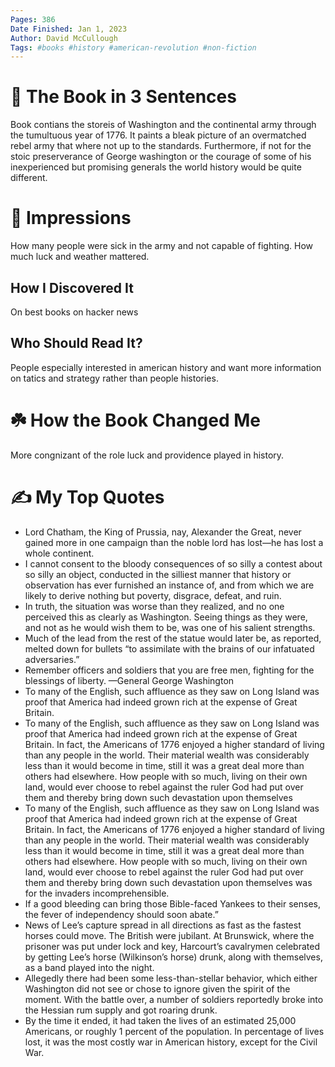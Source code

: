 ```yaml
---
Pages: 386
Date Finished: Jan 1, 2023
Author: David McCullough 
Tags: #books #history #american-revolution #non-fiction 
---
```


# 🚀 The Book in 3 Sentences
Book contians the storeis of Washington and the continental army through the tumultuous year of 1776. It paints a bleak picture of an overmatched rebel army that where not up to the standards. Furthermore, if not for the stoic preserverance of George washington or the courage of some of his inexperienced but promising generals the world history would be quite different.

# 🎨 Impressions
How many people were sick in the army and not capable of fighting. 
How much luck and weather mattered. 

## How I Discovered It
On best books on hacker news

## Who Should Read It?
People especially interested in american history and want more information on tatics and strategy rather than people histories. 

# ☘️ How the Book Changed Me
More congnizant of the role luck and providence played in history.

# ✍️ My Top  Quotes

- Lord Chatham, the King of Prussia, nay, Alexander the Great, never gained more in one campaign than the noble lord has lost—he has lost a whole continent.
- I cannot consent to the bloody consequences of so silly a contest about so silly an object, conducted in the silliest manner that history or observation has ever furnished an instance of, and from which we are likely to derive nothing but poverty, disgrace, defeat, and ruin.
- In truth, the situation was worse than they realized, and no one perceived this as clearly as Washington. Seeing things as they were, and not as he would wish them to be, was one of his salient strengths.
- Much of the lead from the rest of the statue would later be, as reported, melted down for bullets “to assimilate with the brains of our infatuated adversaries.”
- Remember officers and soldiers that you are free men, fighting for the blessings of liberty. —General George Washington
- To many of the English, such affluence as they saw on Long Island was proof that America had indeed grown rich at the expense of Great Britain.
- To many of the English, such affluence as they saw on Long Island was proof that America had indeed grown rich at the expense of Great Britain. In fact, the Americans of 1776 enjoyed a higher standard of living than any people in the world. Their material wealth was considerably less than it would become in time, still it was a great deal more than others had elsewhere. How people with so much, living on their own land, would ever choose to rebel against the ruler God had put over them and thereby bring down such devastation upon themselves
- To many of the English, such affluence as they saw on Long Island was proof that America had indeed grown rich at the expense of Great Britain. In fact, the Americans of 1776 enjoyed a higher standard of living than any people in the world. Their material wealth was considerably less than it would become in time, still it was a great deal more than others had elsewhere. How people with so much, living on their own land, would ever choose to rebel against the ruler God had put over them and thereby bring down such devastation upon themselves was for the invaders incomprehensible.
- If a good bleeding can bring those Bible-faced Yankees to their senses, the fever of independency should soon abate.”
- News of Lee’s capture spread in all directions as fast as the fastest horses could move. The British were jubilant. At Brunswick, where the prisoner was put under lock and key, Harcourt’s cavalrymen celebrated by getting Lee’s horse (Wilkinson’s horse) drunk, along with themselves, as a band played into the night.
- Allegedly there had been some less-than-stellar behavior, which either Washington did not see or chose to ignore given the spirit of the moment. With the battle over, a number of soldiers reportedly broke into the Hessian rum supply and got roaring drunk.
- By the time it ended, it had taken the lives of an estimated 25,000 Americans, or roughly 1 percent of the population. In percentage of lives lost, it was the most costly war in American history, except for the Civil War.

